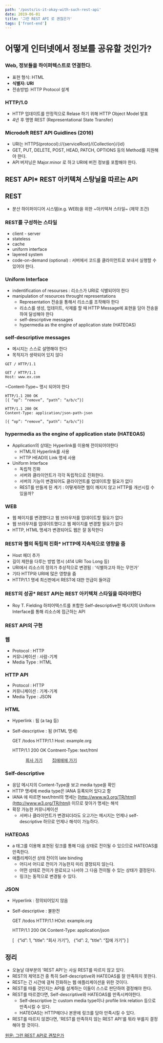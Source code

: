 ```yaml
---
path: '/posts/is-it-okay-with-such-rest-api'
date: 2019-06-01
title: '그런 REST API 로 괜찮은가'
tags: ['front-end']
---
```


# 어떻게 인터넷에서 정보를 공유할 것인가?

### Web, 정보들을 하이퍼텍스트로 연결한다.

- 표현 형식: HTML
- **식별자: URI**
- 전송방법: HTTP Protocol 설계

### HTTP/1.0

- HTTP 업데이트를 안정적으로 Relase 하기 위해 HTTP Object Model 발표
- 4년 후 명명 REST (Representational State Transfer)

### Microdoft REST API Guidlines (2016)

- URI는 HTTPS(protocol)://{serviceRoot}/{Collection}/{id}
- GET, PUT, DELETE, POST, HEAD, PATCH, OPTIONS 등의 Method를 지원해야 한다.
- API 버저닝은 Major.minor 로 하고 URI에 버전 정보를 포함해야 한다.

## REST API* REST 아키텍쳐 스탕닐을 따르는 API

## REST

- 분산 하이퍼미디어 시스템(e.g. WEB)을 위한 ~아키텍쳐 스타일~ (제약 조건)

### REST를 구성하는 스타일

- client - server
- stateless
- cache
- uniform interface
- layered system
- code-on-demand (optional) : 서버에서 코드를 클라이언트로 보내서 실행할 수 있어야 한다.

### Uniform Interface

- indentification of resourses : 리소스가 URI로 식별되어야 한다
- manipulation of resources throught representations
    - Representation 전송을 통해서 리소스를 조작해야 한다
    - 리소스를 생성, 업데이트, 삭제를 할 때 HTTP Message에 표현을 담아 전송을 하여 달성해야 한다
    - self-descriptive messages
    - hypermedia as the engine of application state (HATEOAS)

### self-descriptive messages

- 메시지는 스스로 설명해야 한다
- 목적지가 생략되어 있지 않다

`GET / HTTP/1.1`

    GET / HTTP/1.1 
    Host: www.ex.com

~Content-Type~ 명시 되어야 한다

    HTTP/1.1 200 OK 
    [{ “op”: “remove”, “path”: “a/b/c”}]

    HTTP/1.1 200 OK 
    Content-Type: application/json-path-json 
    
    [{ “op”: “remove”, “path”: “a/b/c”}]

### hypermedia as the engine of application state (HATEOAS)

- Application의 상태는 Hyperlink를 이용해 전이되어야한다
    - HTML의 <a> Hyperlink를 사용
    - HTTP HEAD의 Link 명세 사용
- Uniform Interface
    - 독립적 진화
    - 서버와 클라이언트가 각각 독립적으로 진화한다.
    - 서버의 기능이 변경되어도 클라이언트를 업데이트할 필요가 없다
    - REST를 만들게 된 계기 : 어떻게하면 웹이 깨지지 않고 HTTP를 개선시킬 수 있을까?

### WEB

- 웹 페이지를 변경했다고 웹 브라우저를 업데이트할 필요가 없다
- 웹 브라우저를 업데이트했다고 웹 페이지를 변경할 필요가 없다
- HTTP, HTML 명세가 변경되어도 웹은 잘 동작한다

### REST와 웹의 독립적 진화* HTTP에 지속적으로 영향을 줌

- Host 헤더 추가
- 길이 제한을 다루는 방법 명시 (414 URI Too Long 등)
- URI에서 리소스의 정의가 추상적으로 변경됨 : ‘식별하고자 하는 무언가’
- 기타 HTTP와 URI에 많은 영향을 줌
- HTTP/1.1 명세 최신판에서 REST에 대한 언급이 들어감

### REST의 성공* REST API는 REST 아키텍쳐 스타일을 따라야한다

- Roy T. Fielding 하피어텍스트를 포함한 Self-descriptive한 메시지의 Uniform Interface를 통해 리소스에 접근하는 API

### REST API의 구현

### 웹

- Protocol : HTTP
- 커뮤니케이션 : 사람-기계
- Media Type : HTML

### HTTP API

- Protocol : HTTP
- 커뮤니케이션 : 기계-기계
- Media Type : JSON

### HTML

- Hyperlink : 됨 (a tag 등)
- Self-descriptive : 됨 (HTML 명세)

    GET /todos HTTP/1.1
    Host: example.org
    
    HTTP/1.1 200 OK
    Contnent-Type: text/html
    
    <html>
       <body>
           <a href=“http://todos/1”>회사 가기</a>
           <a href=“http://todos/2”>집에에에 가기</a>
       </body>
    </html>

### Self-descriptive

- 응답 메시지의 Content-Type을 보고 media type을 확인
- HTTP 명세에 media type은 IANA 등록되어 있다고 함
- IANA 에 따르면 text/html의 명세는 [http://www.w3.org/TR/html](http://www.w3.org/TR/html) 이므로 찾아가 명세는 해석
- 확장 가능한 커뮤니케이션
    - 서버나 클라이언트가 변경되더라도 오고가는 메시지는 언제나 self-descriptive 하므로 언제나 해석이 가능하다.

### HATEOAS

- a 태그를 이용해 표현된 링크를 통해 다음 상태로 전이될 수 있으므로 HATEOAS를 만족한다.
- 애플리케이션 상태 전이의 late binding
    - 어디서 어디로 전이가 가능한지 미리 결정되지 않는다.
    - 어떤 상태로 전이가 완료되고 나서야 그 다음 전이될 수 있는 상태가 결정된다.
    - 링크는 동적으로 변경될 수 있다.

### JSON

- Hyperlink : 정의되어있지 않음
- Self-descriptive : 불완전

    GET /todos HTTP/1.1
    HOst: example.org
    
    HTTP/1.1 200 OK
    Content-Type: application/json
    
    [
      {“id”: 1, “title”: “회사 가기”},
      {“id”: 2, “title”: “집에 가기”}
    ]

## 정리

- 오늘날 대부분의 'REST API'는 사실 REST를 따르지 않고 있다.
- REST의 제약조건 중 특히 Self-descriptive와 HATEOAS를 잘 만족하지 못한다.
- REST는 긴 시간에 걸쳐 진화하는 웹 애플리케이션을 위한 것이다.
- REST를 따를 것인지는 API를 설계하는 이들이 스스로 판단하여 결정해야 한다.
- REST를 따르겠다면, Self-descriptive와 HATEOAS를 만족시켜야한다.
    - Self-descriptive 는 custom media type이나 profile link relation 등으로 만족시킬 수 있다.
    - HATEOAS는 HTTP헤더나 본문에 링크를 담아 만족시킬 수 있다.
- REST를 따르지 않겠다면, 'REST를 만족하지 않는 REST API'를 뭐라 부를지 결정해야 할 것이다.

[원문: 그런 REST API로 괜찮은가](https://tv.naver.com/v/2292653)